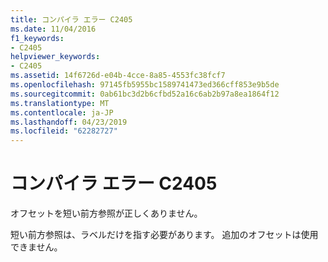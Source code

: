 ```yaml
---
title: コンパイラ エラー C2405
ms.date: 11/04/2016
f1_keywords:
- C2405
helpviewer_keywords:
- C2405
ms.assetid: 14f6726d-e04b-4cce-8a85-4553fc38fcf7
ms.openlocfilehash: 97145fb5955bc1589741473ed366cff853e9b5de
ms.sourcegitcommit: 0ab61bc3d2b6cfbd52a16c6ab2b97a8ea1864f12
ms.translationtype: MT
ms.contentlocale: ja-JP
ms.lasthandoff: 04/23/2019
ms.locfileid: "62282727"
---
```

# <a name="compiler-error-c2405"></a>コンパイラ エラー C2405

オフセットを短い前方参照が正しくありません。

短い前方参照は、ラベルだけを指す必要があります。 追加のオフセットは使用できません。